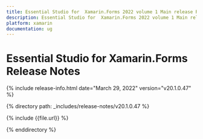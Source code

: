```yaml
---
title: Essential Studio for  Xamarin.Forms 2022 volume 1 Main release Release Notes  
description: Essential Studio for  Xamarin.Forms 2022 volume 1 Main release Release Notes  
platform: xamarin
documentation: ug
---
```


# Essential Studio for  Xamarin.Forms  Release Notes  

{% include release-info.html date="March 29, 2022" version="v20.1.0.47" %} 

{% directory path: _includes/release-notes/v20.1.0.47 %}

{% include {{file.url}} %}

{% enddirectory %}